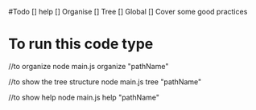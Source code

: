 #Todo
[] help
[] Organise
[] Tree
[] Global
[] Cover some good practices


# To run this code type 
//to organize
node main.js organize "pathName"

//to show the tree structure
node main.js tree "pathName"

//to show help 
node main.js help "pathName"